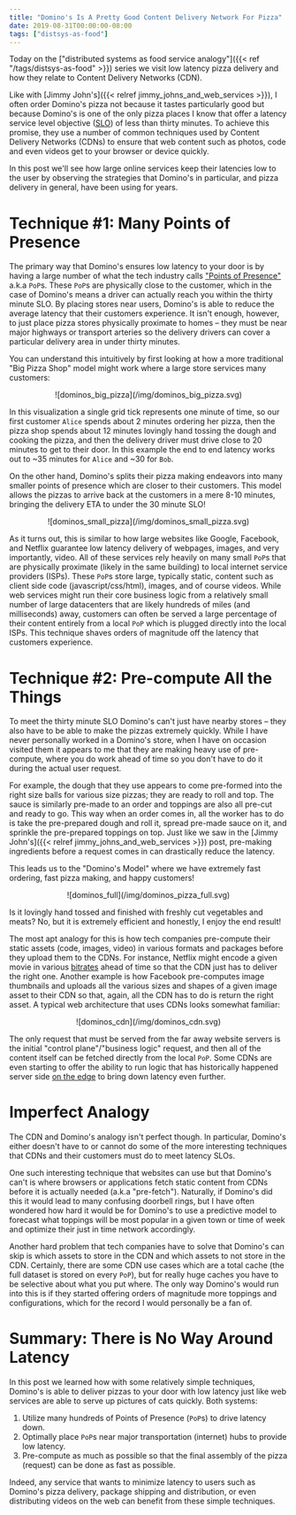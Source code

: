 ```yaml
---
title: "Domino's Is A Pretty Good Content Delivery Network For Pizza"
date: 2019-08-31T00:00:00-08:00
tags: ["distsys-as-food"]
---
```

Today on the
["distributed systems as food service analogy"]({{< ref "/tags/distsys-as-food" >}})
series we visit low latency pizza delivery and how they relate to Content
Delivery Networks (CDN).

Like with [Jimmy John's]({{< relref jimmy_johns_and_web_services >}}), I often
order Domino's pizza not because it tastes particularly good but because
Domino's is one of the only pizza places I know that offer a latency service
level objective ([SLO](https://en.wikipedia.org/wiki/Service-level_objective))
of less than thirty minutes. To achieve this promise, they use a number of
common techniques used by Content Delivery Networks (CDNs) to ensure that web
content such as photos, code and even videos get to your browser or device
quickly.

In this post we'll see how large online services keep their latencies low to
the user by observing the strategies that Domino's in particular, and pizza
delivery in general, have been using for years.

Technique #1: Many Points of Presence
=====================================

The primary way that Domino's ensures low latency to your door is by having
a large number of what the tech industry calls ["Points of
Presence"](https://en.wikipedia.org/wiki/Point_of_presence) a.k.a `PoP`s. These
`PoP`s are physically close to the customer, which in the case of Domino's
means a driver can actually reach you within the thirty minute SLO. By placing
stores near users, Domino's is able to reduce the average latency that their
customers experience. It isn't enough, however, to just place pizza stores
physically proximate to homes – they must be near major highways or transport
arteries so the delivery drivers can cover a particular delivery area in under
thirty minutes.

You can understand this intuitively by first looking at how a more traditional
"Big Pizza Shop" model might work where a large store services many customers:

<center>![dominos_big_pizza](/img/dominos_big_pizza.svg)</center>

In this visualization a single grid tick represents one minute of time, so
our first customer `Alice` spends about 2 minutes ordering her pizza, then the
pizza shop spends about 12 minutes lovingly hand tossing the dough and cooking
the pizza, and then the delivery driver must drive close to 20 minutes to get
to their door. In this example the end to end latency works out to ~35 minutes
for `Alice` and ~30 for `Bob`.

On the other hand, Domino's splits their pizza making endeavors into many
smaller points of presence which are closer to their customers. This model
allows the pizzas to arrive back at the customers in a mere 8-10 minutes,
bringing the delivery ETA to under the 30 minute SLO!

<center>![dominos_small_pizza](/img/dominos_small_pizza.svg)</center>

As it turns out, this is similar to how large websites like Google, Facebook,
and Netflix guarantee low latency delivery of webpages, images, and very
importantly, video. All of these services rely heavily on many small `PoP`s that
are physically proximate (likely in the same building) to local internet
service providers (ISPs). These `PoP`s store large, typically static, content
such as client side code (javascript/css/html), images, and of course videos.
While web services might run their core business logic from a relatively small
number of large datacenters that are likely hundreds of miles (and
milliseconds) away, customers can often be served a large percentage of their
content entirely from a local `PoP` which is plugged directly into the local
ISPs. This technique shaves orders of magnitude off the latency that customers
experience.

Technique #2: Pre-compute All the Things
========================================

To meet the thirty minute SLO Domino's can't just have nearby stores – they
also have to be able to make the pizzas extremely quickly. While I have
never personally worked in a Domino's store, when I have on occasion visited
them it appears to me that they are making heavy use of pre-compute, where
you do work ahead of time so you don't have to do it during the actual user
request.

For example, the dough that they use appears to come pre-formed into the right
size balls for various size pizzas; they are ready to roll and top. The sauce
is similarly pre-made to an order and toppings are also all pre-cut and ready
to go. This way when an order comes in, all the worker has to do is take the
pre-prepared dough and roll it, spread pre-made sauce on it, and sprinkle the
pre-prepared toppings on top. Just like we saw in the [Jimmy John's]({{< relref
jimmy_johns_and_web_services >}}) post, pre-making ingredients before a request
comes in can drastically reduce the latency.

This leads us to the "Domino's Model" where we have extremely fast ordering,
fast pizza making, and happy customers!

<center>![dominos_full](/img/dominos_pizza_full.svg)</center>

Is it lovingly hand tossed and finished with freshly cut vegetables and meats?
No, but it is extremely efficient and honestly, I enjoy the end result!

The most apt analogy for this is how tech companies pre-compute their
static assets (code, images, video) in various formats and packages before
they upload them to the CDNs. For instance, Netflix might encode a given movie
in various
[bitrates](https://medium.com/netflix-techblog/per-title-encode-optimization-7e99442b62a2)
ahead of time so that the CDN just has to deliver the right one. Another
example is how Facebook pre-computes image thumbnails and uploads all the
various sizes and shapes of a given image asset to their CDN so that, again,
all the CDN has to do is return the right asset. A typical web architecture
that uses CDNs looks somewhat familiar:

<center>![dominos_cdn](/img/dominos_cdn.svg)</center>

The only request that must be served from the far away website servers is the
initial "control plane"/"business logic" request, and then all of the content
itself can be fetched directly from the local `PoP`. Some CDNs are even
starting to offer the ability to run logic that has historically happened
server side
[on the edge](https://blog.cloudflare.com/cloudflare-workers-unleashed/) to
bring down latency even further.

Imperfect Analogy
=================

The CDN and Domino's analogy isn't perfect though. In particular, Domino's
either doesn't have to or cannot do some of the more interesting techniques
that CDNs and their customers must do to meet latency SLOs.

One such interesting technique that websites can use but that Domino's can't is
where browsers or applications fetch static content from CDNs before it is
actually needed (a.k.a "pre-fetch").  Naturally, if Domino's did this it would
lead to many confusing doorbell rings, but I have often wondered how hard it
would be for Domino's to use a predictive model to forecast what toppings will
be most popular in a given town or time of week and optimize their just in time
network accordingly.

Another hard problem that tech companies have to solve that Domino's can skip
is which assets to store in the CDN and which assets to not store in the CDN.
Certainly, there are some CDN use cases which are a total cache (the full
dataset is stored on every `PoP`), but for really huge caches you have to be
selective about what you put where. The only way Domino's would run into this
is if they started offering orders of magnitude more toppings and configurations,
which for the record I would personally be a fan of.

Summary: There is No Way Around Latency
=======================================

In this post we learned how with some relatively simple techniques, Domino's is
able to deliver pizzas to your door with low latency just like web services are able to
serve up pictures of cats quickly. Both systems:

1. Utilize many hundreds of Points of Presence (`PoP`s) to drive latency
   down.
2. Optimally place `PoP`s near major transportation (internet) hubs to
   provide low latency.
3. Pre-compute as much as possible so that the final assembly of the
   pizza (request) can be done as fast as possible.

Indeed, any service that wants to minimize latency to users such as Domino's
pizza delivery, package shipping and distribution, or even distributing
videos on the web can benefit from these simple techniques.
